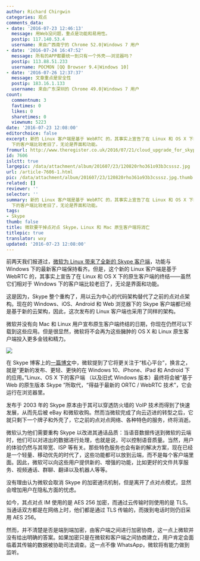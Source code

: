 ```yaml
---
author: Richard Chirgwin
categories: 观点
comments_data:
- date: '2016-07-23 12:46:13'
  message: 用Web没问题，重点是功能和易用性。
  postip: 117.140.53.4
  username: 来自广西南宁的 Chrome 52.0|Windows 7 用户
- date: '2016-07-24 16:47:52'
  message: 所有的APP都要统一到只有一个外壳——浏览器吗？
  postip: 113.88.51.233
  username: POCMON [QQ Browser 9.4|Windows 10]
- date: '2016-07-26 12:37:37'
  message: 文章重点是安全性
  postip: 183.16.1.133
  username: 来自广东深圳的 Chrome 49.0|Windows 7 用户
count:
  commentnum: 3
  favtimes: 0
  likes: 0
  sharetimes: 0
  viewnum: 5223
date: '2016-07-23 12:08:00'
editorchoice: false
excerpt: 新的 Linux 客户端是基于 WebRTC 的，其事实上宣告了在 Linux 和 OS X 下的原生客户端的终结——虽然它们相对于 Windows
  下的客户端比较老旧了，无论是界面和功能。
fromurl: http://www.theregister.co.uk/2016/07/21/cloud_upgrade_for_skype_will_kill_os_x_linux_clients/
id: 7606
islctt: true
largepic: /data/attachment/album/201607/23/120820rho361o93b3csssz.jpg
url: /article-7606-1.html
pic: /data/attachment/album/201607/23/120820rho361o93b3csssz.jpg.thumb.jpg
related: []
reviewer: ''
selector: ''
summary: 新的 Linux 客户端是基于 WebRTC 的，其事实上宣告了在 Linux 和 OS X 下的原生客户端的终结——虽然它们相对于 Windows
  下的客户端比较老旧了，无论是界面和功能。
tags:
- Skype
thumb: false
title: 微软要干掉点对点 Skype，Linux 和 Mac 原生客户端将消亡
titlepic: true
translator: wxy
updated: '2016-07-23 12:08:00'
---
```


前两天我们报道过，[微软为 Linux 带来了全新的 Skype 客户端](/article-7574-1.html)，功能与 Windows 下的最新客户端保持看齐。但是，这个新的 Linux 客户端是基于 WebRTC 的，其事实上宣告了在 Linux 和 OS X 下的原生客户端的终结——虽然它们相对于 Windows 下的客户端比较老旧了，无论是界面和功能。


这是因为，Skype 整个重构了，用以云为中心的代码架构替代了之前的点对点架构。现在的 Windows、iOS、Android 和 Web 浏览器下的 Skype 客户端都已经是基于新的云架构，因此，这次发布的 Linux 客户端也采用了同样的架构。


微软并没有向 Mac 和 Linux 用户宣布原生客户端终结的日期，你现在仍然可以下载到这些应用。但是很显然，微软将不会再为这些臃肿的 OS X 和 Linux 原生客户端投入更多金钱和精力。


![](/data/attachment/album/201607/23/120820rho361o93b3csssz.jpg)


在 Skype 博客上的[一篇博文](http://blogs.skype.com/2016/07/20/skype-the-journey-weve-been-on/)中，微软提到了它将更关注于“核心平台”，换言之，就是“更新的发布、更轻、更快的在 Windows 10、iPhone、iPad 和 Android 下的应用。”Linux、OS X 下的客户端 （以及旧式 Windows 版本）最终将会被“基于 Web 的原生版本 Skype ”所取代，“得益于最新的 ORTC / WebRTC 技术”，它会运行在浏览器里。


发布于 2003 年的 Skype 原本由于其可以穿透防火墙的 VoIP 技术而得到了快速发展，从而先后被 eBay 和微软收购。然而当微软完成了向云迈进的转型之后，它就只剩下一个牌子和外壳了，它之前的点对点网络、各种特色的服务，终将消逝。


微软认为他们需要重构 Skype 以改进其通话品质：当语音数据传送到微软的云端时，他们可以对进出的数据进行处理，也就是说，可以控制语音质量。当然，用户的体验仍然与其带宽、ISP 等有关。那些特色服务也会有新的解决方案，现在已经是一个轻量、移动优先的时代了，这些功能都可以放到云端，而不是每个客户端里面。因此，微软可以向这些用户提供新的、增强的功能，比如更好的文件共享服务、视频通话、群聊、翻译以及机器人等等。


没有理由认为微软会取消 Skype 的加密通讯机制，但是离开了点对点模式，显然会增加用户在隐私方面的忧虑。


如今，其点对点 IM 使用的是 AES 256 加密，而通过云传输时则使用的是 TLS。当通话双方都是在网络上时，他们都是通过 TLS 传输的，而拨到电话时则仍旧采用 AES 256。 


然而，并不清楚是否是端到端加密，由客户端之间进行加密协商，这一点上微软并没有给出明确的答案。如果加密只是在微软和客户端之间协商建立，用户肯定会面临着其传输的数据被协助司法调查。这一点不像 WhatsApp，微软将有能力做到监听。